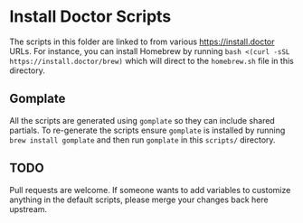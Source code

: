 # Install Doctor Scripts

The scripts in this folder are linked to from various https://install.doctor URLs. For instance, you can install
Homebrew by running `bash <(curl -sSL https://install.doctor/brew)` which will direct to the `homebrew.sh` file in this
directory.

## Gomplate

All the scripts are generated using `gomplate` so they can include shared partials. To re-generate the scripts ensure `gomplate`
is installed by running `brew install gomplate` and then run `gomplate` in this `scripts/` directory.

## TODO

Pull requests are welcome. If someone wants to add variables to customize anything in the default scripts, please merge your changes back here upstream.